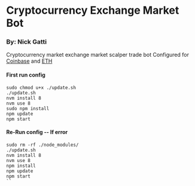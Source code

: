 # Cryptocurrency Exchange Market Bot

### By: Nick Gatti

Cryptocurrency market exchange market scalper trade bot
Configured for [Coinbase](https://www.coinbase.com) and [ETH](https://ethereum.org/)

#### First run config

```
sudo chmod u+x ./update.sh
./update.sh
nvm install 8
nvm use 8
sudo npm install
npm update
npm start
```

#### Re-Run config -- If error

```
sudo rm -rf ./node_modules/
./update.sh
nvm install 8
nvm use 8
npm install
npm update
npm start
``